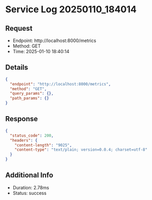 # Service Log 20250110_184014

## Request
- Endpoint: http://localhost:8000/metrics
- Method: GET
- Time: 2025-01-10 18:40:14

## Details
```json
{
  "endpoint": "http://localhost:8000/metrics",
  "method": "GET",
  "query_params": {},
  "path_params": {}
}
```

## Response
```json
{
  "status_code": 200,
  "headers": {
    "content-length": "9025",
    "content-type": "text/plain; version=0.0.4; charset=utf-8"
  }
}
```

## Additional Info
- Duration: 2.78ms
- Status: success
